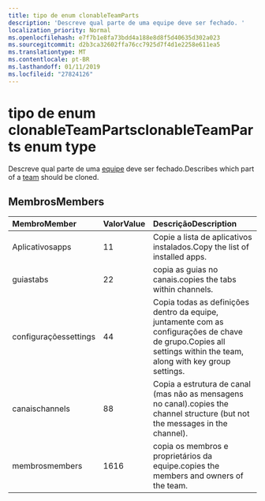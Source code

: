 ```yaml
---
title: tipo de enum clonableTeamParts
description: 'Descreve qual parte de uma equipe deve ser fechado. '
localization_priority: Normal
ms.openlocfilehash: e7f7b1e8fa73bdd4a188e8d8f5d40635d302a023
ms.sourcegitcommit: d2b3ca32602ffa76cc7925d7f4d1e2258e611ea5
ms.translationtype: MT
ms.contentlocale: pt-BR
ms.lasthandoff: 01/11/2019
ms.locfileid: "27824126"
---
```

# <a name="clonableteamparts-enum-type"></a><span data-ttu-id="ba9ad-103">tipo de enum clonableTeamParts</span><span class="sxs-lookup"><span data-stu-id="ba9ad-103">clonableTeamParts enum type</span></span>



<span data-ttu-id="ba9ad-104">Descreve qual parte de uma [equipe](../resources/team.md) deve ser fechado.</span><span class="sxs-lookup"><span data-stu-id="ba9ad-104">Describes which part of a [team](../resources/team.md) should be cloned.</span></span> 

## <a name="members"></a><span data-ttu-id="ba9ad-105">Membros</span><span class="sxs-lookup"><span data-stu-id="ba9ad-105">Members</span></span>

| <span data-ttu-id="ba9ad-106">Membro</span><span class="sxs-lookup"><span data-stu-id="ba9ad-106">Member</span></span> | <span data-ttu-id="ba9ad-107">Valor</span><span class="sxs-lookup"><span data-stu-id="ba9ad-107">Value</span></span>| <span data-ttu-id="ba9ad-108">Descrição</span><span class="sxs-lookup"><span data-stu-id="ba9ad-108">Description</span></span> |
|:---------------|:--------|:----------|
|<span data-ttu-id="ba9ad-109">Aplicativos</span><span class="sxs-lookup"><span data-stu-id="ba9ad-109">apps</span></span>|<span data-ttu-id="ba9ad-110">1</span><span class="sxs-lookup"><span data-stu-id="ba9ad-110">1</span></span>|<span data-ttu-id="ba9ad-111">Copie a lista de aplicativos instalados.</span><span class="sxs-lookup"><span data-stu-id="ba9ad-111">Copy the list of installed apps.</span></span>|
|<span data-ttu-id="ba9ad-112">guias</span><span class="sxs-lookup"><span data-stu-id="ba9ad-112">tabs</span></span>|<span data-ttu-id="ba9ad-113">2</span><span class="sxs-lookup"><span data-stu-id="ba9ad-113">2</span></span>|<span data-ttu-id="ba9ad-114">copia as guias no canais.</span><span class="sxs-lookup"><span data-stu-id="ba9ad-114">copies the tabs within channels.</span></span>|
|<span data-ttu-id="ba9ad-115">configurações</span><span class="sxs-lookup"><span data-stu-id="ba9ad-115">settings</span></span>|<span data-ttu-id="ba9ad-116">4</span><span class="sxs-lookup"><span data-stu-id="ba9ad-116">4</span></span>|<span data-ttu-id="ba9ad-117">Copia todas as definições dentro da equipe, juntamente com as configurações de chave de grupo.</span><span class="sxs-lookup"><span data-stu-id="ba9ad-117">Copies all settings within the team, along with key group settings.</span></span>|
|<span data-ttu-id="ba9ad-118">canais</span><span class="sxs-lookup"><span data-stu-id="ba9ad-118">channels</span></span>|<span data-ttu-id="ba9ad-119">8</span><span class="sxs-lookup"><span data-stu-id="ba9ad-119">8</span></span>|<span data-ttu-id="ba9ad-120">Copia a estrutura de canal (mas não as mensagens no canal).</span><span class="sxs-lookup"><span data-stu-id="ba9ad-120">copies the channel structure (but not the messages in the channel).</span></span>|
|<span data-ttu-id="ba9ad-121">membros</span><span class="sxs-lookup"><span data-stu-id="ba9ad-121">members</span></span>|<span data-ttu-id="ba9ad-122">16</span><span class="sxs-lookup"><span data-stu-id="ba9ad-122">16</span></span>|<span data-ttu-id="ba9ad-123">copia os membros e proprietários da equipe.</span><span class="sxs-lookup"><span data-stu-id="ba9ad-123">copies the members and owners of the team.</span></span>|
